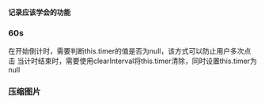 #### 记录应该学会的功能

### 60s
  在开始倒计时，需要判断this.timer的值是否为null，该方式可以防止用户多次点击
  当计时结束时，需要使用clearInterval将this.timer清除，同时设置this.timer为null

### 压缩图片